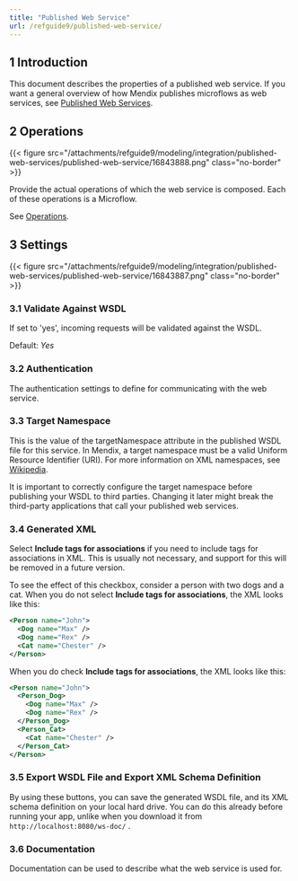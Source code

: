 ```yaml
---
title: "Published Web Service"
url: /refguide9/published-web-service/
---
```


## 1 Introduction

This document describes the properties of a published web service. If you want a general overview of how Mendix publishes microflows as web services, see [Published Web Services](/refguide9/published-web-services/).

## 2 Operations

{{< figure src="/attachments/refguide9/modeling/integration/published-web-services/published-web-service/16843888.png" class="no-border" >}}

Provide the actual operations of which the web service is composed. Each of these operations is a Microflow.

See [Operations](/refguide9/operations/).

## 3 Settings

{{< figure src="/attachments/refguide9/modeling/integration/published-web-services/published-web-service/16843887.png" class="no-border" >}}

### 3.1 Validate Against WSDL

If set to 'yes', incoming requests will be validated against the WSDL.

Default: *Yes*

### 3.2 Authentication

The authentication settings to define for communicating with the web service.

### 3.3 Target Namespace

This is the value of the targetNamespace attribute in the published WSDL file for this service. In Mendix, a target namespace must be a valid Uniform Resource Identifier (URI). For more information on XML namespaces, see [Wikipedia](https://en.wikipedia.org/wiki/XML_namespace).

It is important to correctly configure the target namespace before publishing your WSDL to third parties. Changing it later might break the third-party applications that call your published web services.

### 3.4 Generated XML

Select **Include tags for associations** if you need to include tags for associations in XML. This is usually not necessary, and support for this will be removed in a future version.

To see the effect of this checkbox, consider a person with two dogs and a cat. When you do not select **Include tags for associations**, the XML looks like this:

```xml
<Person name="John">
  <Dog name="Max" />
  <Dog name="Rex" />
  <Cat name="Chester" />
</Person>
```

When you do check **Include tags for associations**, the XML looks like this:

```xml
<Person name="John">
  <Person_Dog>
    <Dog name="Max" />
    <Dog name="Rex" />
  </Person_Dog>
  <Person_Cat>
    <Cat name="Chester" />
  </Person_Cat> 
</Person>
```

### 3.5 Export WSDL File and Export XML Schema Definition

By using these buttons, you can save the generated WSDL file, and its XML schema definition on your local hard drive. You can do this already before running your app, unlike when you download it from `http://localhost:8080/ws-doc/` .

### 3.6 Documentation

Documentation can be used to describe what the web service is used for.
